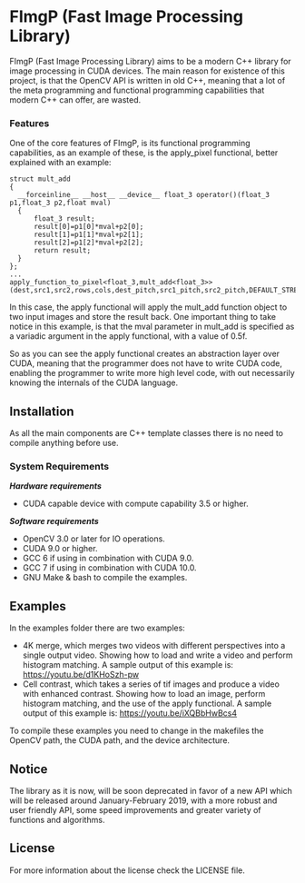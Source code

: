 # FImgP (Fast Image Processing Library)
FImgP (Fast Image Processing Library) aims to be a modern C++ library for image processing in CUDA devices.
The main reason for existence of this project, is that the OpenCV API is written in old C++, meaning that a lot of the meta programming and functional programming capabilities that modern C++ can offer, are wasted.

### Features
One of the core features of FImgP, is its functional programming capabilities, as an example of these, is the apply_pixel functional, better explained with an example:
```
struct mult_add
{
  __forceinline__ __host__ __device__ float_3 operator()(float_3 p1,float_3 p2,float mval)
  {
      float_3 result;
      result[0]=p1[0]*mval+p2[0];
      result[1]=p1[1]*mval+p2[1];
      result[2]=p1[2]*mval+p2[2];
      return result;
  }
};
...
apply_function_to_pixel<float_3,mult_add<float_3>>(dest,src1,src2,rows,cols,dest_pitch,src1_pitch,src2_pitch,DEFAULT_STREAM,0.5f);
```
In this case, the apply functional will apply the mult_add function object to two input images and store the result back. One important thing to take notice in this example, is that the mval parameter in mult_add is specified as a variadic argument in the apply functional, with a value of 0.5f.

So as you can see the apply functional creates an abstraction layer over CUDA, meaning that the programmer does not have to write CUDA code, enabling the programmer to write more high level code, with out necessarily knowing the internals of the CUDA language.

## Installation
As all the main components are C++ template classes there is no need to compile anything before use.

### System Requirements
***Hardware requirements***
* CUDA capable device with compute capability 3.5 or higher.

***Software requirements***
* OpenCV 3.0 or later for IO operations.
* CUDA 9.0 or higher.
* GCC 6 if using in combination with CUDA 9.0.
* GCC 7 if using in combination with CUDA 10.0.
* GNU Make & bash to compile the examples.

## Examples
In the examples folder there are two examples:
* 4K merge, which merges two videos with different perspectives into a single output video. Showing how to load and write a video and perform histogram matching. A sample output of this example is: https://youtu.be/d1KHoSzh-pw
* Cell contrast, which takes a series of tif images and produce a video with enhanced contrast. Showing how to load an image, perform histogram matching, and the use of the apply functional. A sample output of this example is: https://youtu.be/iXQBbHwBcs4

To compile these examples you need to change in the makefiles the OpenCV path, the CUDA path, and the device architecture.
## Notice
The library as it is now, will be soon deprecated in favor of a new API which will be released around January-February 2019, with a more robust and user friendly API, some speed improvements and greater variety of functions and algorithms.

## License
For more information about the license check the LICENSE file.
